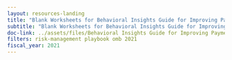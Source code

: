 ```yaml
---
layout: resources-landing
title: "Blank Worksheets for Behavioral Insights Guide for Improving Payment Integrity"
subtitle: "Blank Worksheets for Behavioral Insights Guide for Improving Payment Integrity"
doc-link: ../assets/files/Behavioral Insights Guide for Improving Payment Integrity - Worksheets.pdf
filters: risk-management playbook omb 2021
fiscal_year: 2021
---
```

